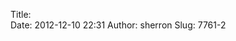 Title:  
Date: 2012-12-10 22:31
Author: sherron
Slug: 7761-2

<!-- embed this into your page to view the Interactive GER -->

<div id="ger_hype_container"
style="position:relative;overflow:hidden;width:1022px;height:690px;">

<script type="text/javascript" charset="utf-8" src="http://open.nasa.gov/GER_Resources/ger_hype_generated_script.js?4520"></script>

</div>

<!-- end GER -->
